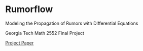 # Rumorflow
Modeling the Propagation of Rumors with Differential Equations

Georgia Tech Math 2552 Final Project

[Project Paper](https://github.com/GeorgeLiu59/Rumorflow/blob/main/GT_RumorflowDynamics_Final.pdf)
